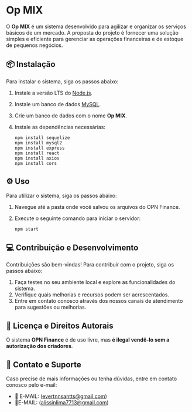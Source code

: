 # Op MIX

O **Op MIX** é um sistema desenvolvido para agilizar e organizar os serviços básicos de um mercado. A proposta do projeto é fornecer uma solução simples e eficiente para gerenciar as operações financeiras e de estoque de pequenos negócios.

## 📦 Instalação

Para instalar o sistema, siga os passos abaixo:

1. Instale a versão LTS do [Node.js](https://nodejs.org/).
2. Instale um banco de dados [MySQL](https://www.mysql.com/).
3. Crie um banco de dados com o nome **Op MIX**.
4. Instale as dependências necessárias:

   ```
   npm install sequelize
   npm install mysql2
   npm install express
   npm install react
   npm install axios
   npm install cors

## ⚙️ Uso

Para utilizar o sistema, siga os passos abaixo:

1. Navegue até a pasta onde você salvou os arquivos do OPN Finance.
2. Execute o seguinte comando para iniciar o servidor:

   ```
   npm start

## 💻 Contribuição e Desenvolvimento

Contribuições são bem-vindas! Para contribuir com o projeto, siga os passos abaixo:

1. Faça testes no seu ambiente local e explore as funcionalidades do sistema.
2. Verifique quais melhorias e recursos podem ser acrescentados.
3. Entre em contato conosco através dos nossos canais de atendimento para sugestões ou melhorias.

## 📜 Licença e Direitos Autorais

O sistema **OPN Finance** é de uso livre, mas **é ilegal vendê-lo sem a autorização dos criadores**.

## 📧 Contato e Suporte

Caso precise de mais informações ou tenha dúvidas, entre em contato conosco pelo e-mail:

- 📧 E-MAIL: (evertnnsantts@gmail.com)
- 📧E-MAIL: (alissinlima7713@gmail.com)